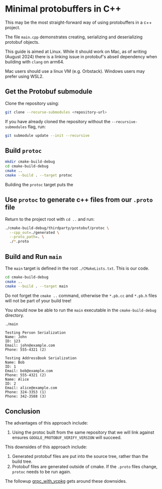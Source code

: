 # Minimal protobuffers in C++

This may be the most straight-forward way of using protobuffers in a c++ project.

The file `main.cpp` demonstrates creating, serializing and deserializing protobuf objects.

This guide is aimed at Linux.
While it should work on Mac, as of writing (August 2024) there is a linking issue in protobuf's abseil dependency when building with `clang` on arm64.

Mac users should use a linux VM (e.g. Orbstack). Windows users may prefer using WSL2.

## Get the Protobuf submodule

Clone the repository using:
```bash
git clone --recurse-submodules <repository-url>
```
If you have already cloned the repository without the `--recursive-submodules` flag, run:
```bash
git submodule update --init --recursive 
```

## Build `protoc`

```bash
mkdir cmake-build-debug
cd cmake-build-debug
cmake ..
cmake --build . --target protoc
```
Building the `protoc` target puts the 

## Use `protoc` to generate c++ files from our `.proto` file

Return to the project root with `cd ..` and run:
```bash
./cmake-build-debug/thirdparty/protobuf/protoc \
  --cpp_out=./generated \
  --proto_path=. \
  ./*.proto
```

## Build and Run `main`
The `main` target is defined in the root `./CMakeLists.txt`. This is our code.
```bash
cd cmake-build-debug
cmake ..
cmake --build . --target main
```
Do not forget the `cmake ..` command, otherwise the `*.pb.cc` and `*.pb.h` files will not be part of your build tree! 

You should now be able to run the `main` executable in the `cmake-build-debug` directory.
```bash
./main
```
```text
Testing Person Serialization
Name: John
ID: 123
Email: john@example.com
Phone: 555-4321 (2)

Testing AddressBook Serialization
Name: Bob
ID: 1
Email: bob@example.com
Phone: 555-4321 (2)
Name: Alice
ID: 2
Email: alice@example.com
Phone: 324-3353 (1)
Phone: 342-3588 (3)
```

## Conclusion

The advantages of this approach include:
1. Using the protoc built from the same repository that we will link against ensures `GOOGLE_PROTOBUF_VERIFY_VERSION` will succeed.

This downsides of this approach include:
1. Generated protobuf files are put into the source tree, rather than the build tree.
2. Protobuf files are generated outside of cmake. If the `.proto` files change, `protoc` needs to be run again.

The followup [grpc_with_vcpkg](https://github.com/gerbillinae/grpc_with_vcpkg) gets around these downsides.
